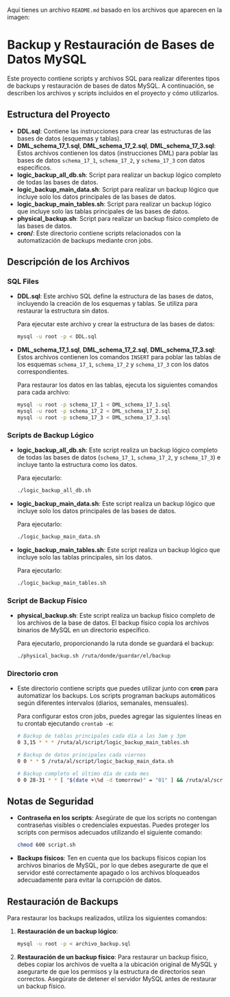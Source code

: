 Aquí tienes un archivo `README.md` basado en los archivos que aparecen en la imagen:

# Backup y Restauración de Bases de Datos MySQL

Este proyecto contiene scripts y archivos SQL para realizar diferentes tipos de backups y restauración de bases de datos MySQL. A continuación, se describen los archivos y scripts incluidos en el proyecto y cómo utilizarlos.

## Estructura del Proyecto

- **DDL.sql**: Contiene las instrucciones para crear las estructuras de las bases de datos (esquemas y tablas).
- **DML_schema_17_1.sql**, **DML_schema_17_2.sql**, **DML_schema_17_3.sql**: Estos archivos contienen los datos (instrucciones DML) para poblar las bases de datos `schema_17_1`, `schema_17_2`, y `schema_17_3` con datos específicos.
- **logic_backup_all_db.sh**: Script para realizar un backup lógico completo de todas las bases de datos.
- **logic_backup_main_data.sh**: Script para realizar un backup lógico que incluye solo los datos principales de las bases de datos.
- **logic_backup_main_tables.sh**: Script para realizar un backup lógico que incluye solo las tablas principales de las bases de datos.
- **physical_backup.sh**: Script para realizar un backup físico completo de las bases de datos.
- **cron/**: Este directorio contiene scripts relacionados con la automatización de backups mediante cron jobs.

## Descripción de los Archivos

### SQL Files

- **DDL.sql**: Este archivo SQL define la estructura de las bases de datos, incluyendo la creación de los esquemas y tablas. Se utiliza para restaurar la estructura sin datos.
  
  Para ejecutar este archivo y crear la estructura de las bases de datos:
  
  ```bash
  mysql -u root -p < DDL.sql
  ```

- **DML_schema_17_1.sql**, **DML_schema_17_2.sql**, **DML_schema_17_3.sql**: Estos archivos contienen los comandos `INSERT` para poblar las tablas de los esquemas `schema_17_1`, `schema_17_2` y `schema_17_3` con los datos correspondientes.
  
  Para restaurar los datos en las tablas, ejecuta los siguientes comandos para cada archivo:
  
  ```bash
  mysql -u root -p schema_17_1 < DML_schema_17_1.sql
  mysql -u root -p schema_17_2 < DML_schema_17_2.sql
  mysql -u root -p schema_17_3 < DML_schema_17_3.sql
  ```

### Scripts de Backup Lógico

- **logic_backup_all_db.sh**: Este script realiza un backup lógico completo de todas las bases de datos (`schema_17_1`, `schema_17_2`, y `schema_17_3`) e incluye tanto la estructura como los datos. 

  Para ejecutarlo:

  ```bash
  ./logic_backup_all_db.sh
  ```

- **logic_backup_main_data.sh**: Este script realiza un backup lógico que incluye solo los datos principales de las bases de datos.

  Para ejecutarlo:

  ```bash
  ./logic_backup_main_data.sh
  ```

- **logic_backup_main_tables.sh**: Este script realiza un backup lógico que incluye solo las tablas principales, sin los datos.

  Para ejecutarlo:

  ```bash
  ./logic_backup_main_tables.sh
  ```

### Script de Backup Físico

- **physical_backup.sh**: Este script realiza un backup físico completo de los archivos de la base de datos. El backup físico copia los archivos binarios de MySQL en un directorio específico.

  Para ejecutarlo, proporcionando la ruta donde se guardará el backup:

  ```bash
  ./physical_backup.sh /ruta/donde/guardar/el/backup
  ```

### Directorio **cron**

- Este directorio contiene scripts que puedes utilizar junto con **cron** para automatizar los backups. Los scripts programan backups automáticos según diferentes intervalos (diarios, semanales, mensuales).
  
  Para configurar estos cron jobs, puedes agregar las siguientes líneas en tu crontab ejecutando `crontab -e`:

  ```bash
  # Backup de tablas principales cada día a las 3am y 3pm
  0 3,15 * * * /ruta/al/script/logic_backup_main_tables.sh
  
  # Backup de datos principales cada viernes
  0 0 * * 5 /ruta/al/script/logic_backup_main_data.sh
  
  # Backup completo el último día de cada mes
  0 0 28-31 * * [ "$(date +\%d -d tomorrow)" = "01" ] && /ruta/al/script/logic_backup_all_db.sh
  ```

## Notas de Seguridad

- **Contraseña en los scripts**: Asegúrate de que los scripts no contengan contraseñas visibles o credenciales expuestas. Puedes proteger los scripts con permisos adecuados utilizando el siguiente comando:

  ```bash
  chmod 600 script.sh
  ```

- **Backups físicos**: Ten en cuenta que los backups físicos copian los archivos binarios de MySQL, por lo que debes asegurarte de que el servidor esté correctamente apagado o los archivos bloqueados adecuadamente para evitar la corrupción de datos.

## Restauración de Backups

Para restaurar los backups realizados, utiliza los siguientes comandos:

1. **Restauración de un backup lógico**:
   
   ```bash
   mysql -u root -p < archivo_backup.sql
   ```

2. **Restauración de un backup físico**: Para restaurar un backup físico, debes copiar los archivos de vuelta a la ubicación original de MySQL y asegurarte de que los permisos y la estructura de directorios sean correctos. Asegúrate de detener el servidor MySQL antes de restaurar un backup físico.
